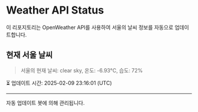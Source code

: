 
# Weather API Status

이 리포지토리는 OpenWeather API를 사용하여 서울의 날씨 정보를 자동으로 업데이트합니다.

## 현재 서울 날씨
> 서울의 현재 날씨: clear sky, 온도: -6.93°C, 습도: 72%

⏳ 업데이트 시간: 2025-02-09 23:16:01 (UTC)

---
자동 업데이트 봇에 의해 관리됩니다.

